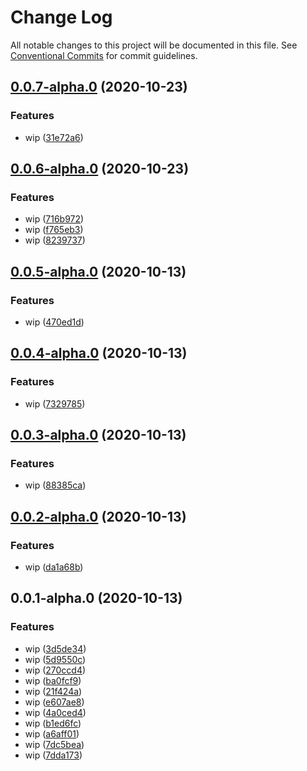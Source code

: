 # Change Log

All notable changes to this project will be documented in this file.
See [Conventional Commits](https://conventionalcommits.org) for commit guidelines.

## [0.0.7-alpha.0](https://github.com/stbui/one/compare/v0.0.6-alpha.0...v0.0.7-alpha.0) (2020-10-23)


### Features

* wip ([31e72a6](https://github.com/stbui/one/commit/31e72a632570d4538ce429de377a36e04dcf986f))





## [0.0.6-alpha.0](https://github.com/stbui/one/compare/v0.0.5-alpha.0...v0.0.6-alpha.0) (2020-10-23)


### Features

* wip ([716b972](https://github.com/stbui/one/commit/716b9728de24f0a3bc83c0678fc2cb2e1a7a503f))
* wip ([f765eb3](https://github.com/stbui/one/commit/f765eb37698088d0080f0b77b11993b5f6b0c232))
* wip ([8239737](https://github.com/stbui/one/commit/82397376ddbc8eb5dbc17123632c3cc507ab0e24))





## [0.0.5-alpha.0](https://github.com/stbui/one/compare/v0.0.4-alpha.0...v0.0.5-alpha.0) (2020-10-13)


### Features

* wip ([470ed1d](https://github.com/stbui/one/commit/470ed1d85d2b8256443683f2caa53f111a594728))





## [0.0.4-alpha.0](https://github.com/stbui/one/compare/v0.0.3-alpha.0...v0.0.4-alpha.0) (2020-10-13)


### Features

* wip ([7329785](https://github.com/stbui/one/commit/732978555692439fa881f231053941e05993ab52))





## [0.0.3-alpha.0](https://github.com/stbui/one/compare/v0.0.2-alpha.0...v0.0.3-alpha.0) (2020-10-13)


### Features

* wip ([88385ca](https://github.com/stbui/one/commit/88385ca4883f5046d815392d2a12632d0944d13a))





## [0.0.2-alpha.0](https://github.com/stbui/one/compare/v0.0.1-alpha.0...v0.0.2-alpha.0) (2020-10-13)


### Features

* wip ([da1a68b](https://github.com/stbui/one/commit/da1a68bf83e034906d6eeb882820373ea100641c))





## 0.0.1-alpha.0 (2020-10-13)


### Features

* wip ([3d5de34](https://github.com/stbui/one/commit/3d5de3494b571d0a577d2d3feee0012e8477fa01))
* wip ([5d9550c](https://github.com/stbui/one/commit/5d9550cdbe612210feb97181dc91477ed4a83c59))
* wip ([270ccd4](https://github.com/stbui/one/commit/270ccd431581f0e994ff15daeea60c21c01a0c48))
* wip ([ba0fcf9](https://github.com/stbui/one/commit/ba0fcf94e124777e34fbdcfcecc33fcf2aa7cc69))
* wip ([21f424a](https://github.com/stbui/one/commit/21f424a1e918d935faadae28f6f2619ea62cf627))
* wip ([e607ae8](https://github.com/stbui/one/commit/e607ae8a91256f687fa560a7d735692d6e9a0c36))
* wip ([4a0ced4](https://github.com/stbui/one/commit/4a0ced4a6b2e9fc218b430f6601b36f737f5de1f))
* wip ([b1ed6fc](https://github.com/stbui/one/commit/b1ed6fc589ff333719e6a117b79167a3831efcb7))
* wip ([a6aff01](https://github.com/stbui/one/commit/a6aff0125e0e9d6043bc3c2f69d785e0af4f8252))
* wip ([7dc5bea](https://github.com/stbui/one/commit/7dc5bead217211df1e78c90352d9f9e86927b728))
* wip ([7dda173](https://github.com/stbui/one/commit/7dda1737d84c6d1a9ef65a450acc899150cbaf43))
